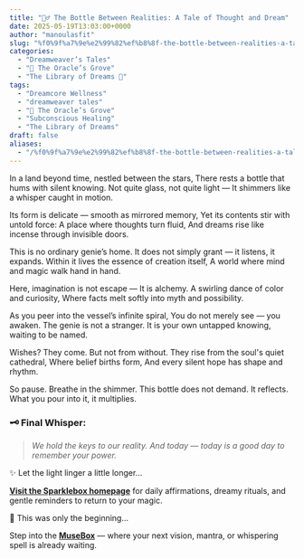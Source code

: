 ```yaml
---
title: "🧞‍♂️ The Bottle Between Realities: A Tale of Thought and Dream"
date: 2025-05-19T13:03:00+0000
author: "manoulasfit"
slug: "%f0%9f%a7%9e%e2%99%82%ef%b8%8f-the-bottle-between-realities-a-tale-of-thought-and-dream"
categories:
  - "Dreamweaver’s Tales"
  - "🔮 The Oracle’s Grove"
  - "The Library of Dreams 📜"
tags:
  - "Dreamcore Wellness"
  - "dreamweaver tales"
  - "🔮 The Oracle’s Grove"
  - "Subconscious Healing"
  - "The Library of Dreams"
draft: false
aliases:
  - "/%f0%9f%a7%9e%e2%99%82%ef%b8%8f-the-bottle-between-realities-a-tale-of-thought-and-dream/"
---
```

In a land beyond time, nestled between the stars,
There rests a bottle that hums with silent knowing.
Not quite glass, not quite light —
It shimmers like a whisper caught in motion.

Its form is delicate — smooth as mirrored memory,
Yet its contents stir with untold force:
A place where thoughts turn fluid,
And dreams rise like incense through invisible doors.

This is no ordinary genie’s home.
It does not simply grant — it listens, it expands.
Within it lives the essence of creation itself,
A world where mind and magic walk hand in hand.

Here, imagination is not escape —
It is alchemy.
A swirling dance of color and curiosity,
Where facts melt softly into myth and possibility.

As you peer into the vessel’s infinite spiral,
You do not merely see — you awaken.
The genie is not a stranger.
It is your own untapped knowing, waiting to be named.

Wishes? They come. But not from without.
They rise from the soul's quiet cathedral,
Where belief births form,
And every silent hope has shape and rhythm.

So pause.
Breathe in the shimmer.
This bottle does not demand. It reflects.
What you pour into it, it multiplies.

### 🗝️ Final Whisper:

> *We hold the keys to our reality.*
*And today — today is a good day to remember your power.*

✨ Let the light linger a little longer...

[**Visit the Sparklebox homepage**](https://sparklebox.blog) for daily affirmations, dreamy rituals, and gentle reminders to return to your magic.

💭 This was only the beginning...

Step into the [**MuseBox**](https://sparklebox.blog/tag/musebox) — where your next vision, mantra, or whispering spell is already waiting.
